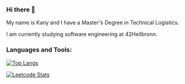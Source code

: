 ### Hi there 👋

My name is Kany and I have a Master's Degree in Technical Logistics.

I am currently studying software engineering at 42Heilbronn.

### Languages and Tools:

[![Top Langs](https://github-readme-stats.vercel.app/api/top-langs/?username=smkatash&theme=radical&layout=compact)](https://github.com/anuraghazra/github-readme-stats)<br>

[![Leetcode Stats](https://leetcard.smkatash)](https://leetcard.jacoblin.cool/smkatash?theme=dark&font=Arimo??ext=heatmap)
